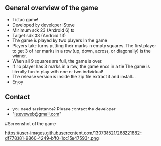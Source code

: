 ## General overview of the game 
* Tictac game! 
* Developed by developer iSteve 
* Minimum sdk 23 (Android 6) to
* Target sdk 33 (Android 13)
* The game is played by two players
In the game
* Players take turns putting their marks in empty squares. 
The first player to get 3 of her marks in a row (up, down, across, or diagonally) is the winner. 
* When all 9 squares are full, the game is over. 
* If no player has 3 marks in a row, the game ends in a tie
The game is literally fun to play with one or two individual! 
* The release version is inside the zip file extract it and install...
* Enjoy 

## Contact 
* you need assistance? Please contact the developer 
* "isteveweb@gmail.com"


#Screenshot of the game

https://user-images.githubusercontent.com/130738521/268221882-df778381-9860-4249-bff0-1cc15e475934.png
